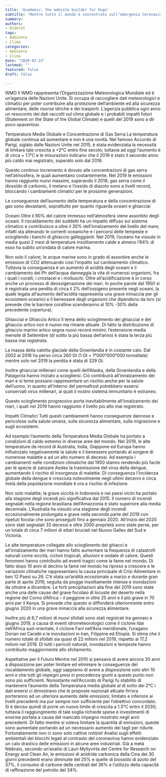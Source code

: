 ```yaml
---
title: 'Academic: the website builder for Hugo'
subtitle: 'Mentre tutto il mondo è concentrato sull’emergenza Coronavirus una pubblicazione del WMO ha attirato l’attenzione di Diderot'
summary: 
authors:
- Diderot
tags:
- Ambiente
- Clima
categories:
- Ambiente
- Clima
date: "2020-03-23"
lastmod: ""
featured: false
draft: false

---
```



WMO
Il WMO rappresenta l’Organizzazione Meteorologica Mondiale ed è un’agenzia delle Nazioni Unite.
Si occupa di raccogliere dati meteorologici e climatici per poter contribuire alla protezione dell’ambiente ed alla sicurezza alimentare, delle risorse idriche e dei trasporti.
L’agenzia pubblica ogni anno un resoconto dei dati raccolti sul clima globale e i probabili impatti futuri (Statement on the State of the Global Climate) e quelli del 2019 sono a dir poco spaventosi.


Temperatura Media Globale e Concentrazione di Gas Serra
La temperatura globale continua ad aumentare e non è una novità. Nel famoso Accordo di Parigi, siglato dalle Nazioni Unite nel 2015, è stata evidenziata la necessità di limitare tale crescita a +2°C entro fine secolo; tuttavia ad oggi l’aumento è di circa + 1.1°C e le misurazioni indicano che il 2019 è stato il secondo anno più caldo mai registrato, superato solo dal 2016.

Questo continuo incremento è dovuto alle concentrazioni di gas serra nell’atmosfera, le quali aumentano costantemente.
Nel 2019 le emissioni hanno raggiunto nuovi massimi, superando il 2018; gas serra come il diossido di carbonio, il metano e l’ossido di diazoto sono a livelli record, bloccando i cambiamenti climatici per le prossime generazioni.

Le conseguenze dell’aumento della temperatura e della concentrazione di gas sono devastanti, soprattutto per quanto riguarda oceani e ghiacciai


Oceani
Oltre il 90% del calore immesso nell’atmosfera viene assorbito degli oceani.
Il riscaldamento dei suddetti ha un impatto diffuso sul sistema climatico e contribuisce a oltre il 30% dell’innalzamento del livello del mare; infatti sta alterando le correnti oceaniche e i percorsi delle tempeste e sciogliendo i banchi di ghiaccio galleggianti.
Nel 2019, l’oceano ha vissuto in media quasi 2 mesi di temperature insolitamente calde e almeno l’84% di esso ha subito un’ondata di calore marina.

Non solo il calore; le acque marine sono in grado di assorbire anche le emissioni di CO2 attenuando così l’impatto sul cambiamento climatico. Tuttavia la conseguenza è un aumento di acidità degli oceani e il cambiamento del Ph dell’acqua danneggia la vita di numerosi organismi, fra i quali i coralli, i crostacei e i molluschi.
Oltre all’acidificazione è in corso anche un processo di deossigenazione dei mari. In poche parole dal 1950 si è registrata una perdita di circa il 2% dell’ossigeno presente negli oceani, la quale legata all’aumento dell’acidità rappresenta una grave minaccia per gli ecosistemi oceanici e il benessere degli organismi che dipendono da loro (si prevede che le barriere coralline scenderanno al 10% -30% della precedente copertura).




Ghiacciai e Ghiaccio Artico
Il tema dello scioglimento dei ghiacciai e del ghiaccio artico non è nuovo ma rimane attuale.
Di fatto la distribuzione di ghiaccio marino artico segna nuovi record minimi; l’estensione media mensile di Settembre (di solito la più bassa dell’anno) è stata la terza più bassa mai registrata.

La massa della calotta glaciale della Groenlandia è in costante calo. Dal 2002 al 2016 ha perso circa 260 Gt (1 Gt = 1°000°000°000 tonnellate) mentre solo nel 2019 la perdita è stata di 329 Gt.

Inoltre ghiacciai millenari come quelli dell’Alaska, della Groenlandia e della Patagonia hanno iniziato a sciogliersi. Ciò contribuirà all’innalzamento dei mari e si teme possano rappresentare un rischio anche per la salute dell’uomo, in quanto all’interno del permafrost potrebbero essersi conservati virus millenari, ai quali il nostro sistema immunitario è estraneo.

Questo scioglimento progressivo porta inevitabilmente all’innalzamento dei mari, i quali nel 2019 hanno raggiunto il livello più alto mai registrato.



Impatti Climatici
Tutti questi cambiamenti hanno conseguenze dannose e pericolose sulla salute umana, sulla sicurezza alimentare, sulla migrazione e sugli ecosistemi.

Ad esempio l’aumento della Temperatura Media Globale ha portato a condizioni di caldo estremo in diverse aree del mondo.
Nel 2019, le alte temperature da record di Australia, India, Giappone ed Europa hanno influenzato negativamente la salute e il benessere portando al sorgere di numerose malattie e ad un alto numero di decessi. Ad esempio i cambiamenti nelle condizioni climatiche dal 1950 stanno rendendo più facile per le specie di zanzare Aedes la trasmissione del virus della dengue, aumentando il rischio di insorgenza di malattie. Di conseguenza l’incidenza globale della dengue è cresciuta notevolmente negli ultimi decenni e circa metà della popolazione mondiale è ora a rischio di infezione.

Non solo malattie; la grave siccità in Indonesia e nei paesi vicini ha portato alla stagione degli incendi più significativa dal 2015. Il numero di incendi segnalati nella regione brasiliana dell’Amazzonia è stato superiore alla media decennale.
L’Australia ha vissuto una stagione degli incendi eccezionalmente prolungata e grave nella seconda parte del 2019 con ripetuti focolai che sono proseguiti fino a gennaio 2020. All’inizio del 2020 sono stati segnalati 33 decessi e oltre 2000 proprietà sono state perse, per un totale di circa 7 milioni di ettari bruciati nel Nuovo Galles del Sud e Victoria.

Le alte temperature collegate allo scioglimento dei ghiacci e all’innalzamento dei mari hanno fatto aumentare la frequenza di catastrofi naturali come  siccità, cicloni tropicali, alluvioni e ondate di calore.
Questi fenomeni hanno contribuito ad eventi tragici come la fame nel mondo. Di fatto dopo 10 anni di declino la fame nel mondo ha ripreso a crescere e le variazioni climatiche rappresentano la causa principale di Crisi Alimentare in ben 12 Paesi su 26.
C’è stata un’aridità eccezionale a marzo e durante gran parte di aprile 2019, seguita da piogge insolitamente intense e inondazioni da ottobre a dicembre. Le forti precipitazioni alla fine del 2019 sono state anche una delle cause del grave focolaio di locuste del deserto nella regione del Corno d’Africa – il peggiore in oltre 25 anni e il più grave in 70 anni per il Kenya. Si prevede che questo si diffonderà ulteriormente entro giugno 2020 in una grave minaccia alla sicurezza alimentare.


Inoltre più di 6,7 milioni di nuovi sfollati sono stati registrati tra gennaio e giugno 2019, a causa di eventi idrometeorologici come il ciclone Idai nell’Africa sud-orientale, il ciclone Fani nell’Asia meridionale, l’uragano Dorian nei Caraibi e le inondazioni in Iran, Filippine ed Etiopia.
Si stima che il numero totale di sfollati sia quasi di 22 milioni nel 2019, rispetto ai 17,2 milioni nel 2018. Di tutti i pericoli naturali, inondazioni e tempeste hanno contribuito maggiormente allo sfollamento.


Aspettative per il Futuro
Mentre nel 2010 si pensava di avere ancora 30 anni a disposizione per poter limitare ed eliminare le conseguenze del riscaldamento globale, oggi sappiamo di avere a disposizione solo altri 10 anni e che tutti gli impegni presi in precedenza giunti a questo punto non sono più sufficienti.
Nonostante nell’Accordo di Parigi fu stabilito di mantenere l’aumento della Temperatura media globale al di sotto dei 2°C i dati emersi ci dimostrano che le proposte nazionali attuate fin’ora porteranno ad un ulteriore aumento delle emissioni; limitato e inferiore ai livelli precedenti ma pur sempre non sufficiente per l’obiettivo concordato. Si è deciso quindi di porre un nuovo limite di crescita a 1.5°C entro il 2030; tuttavia il raggiungimento di tale soglia richiede spese e investimenti di enorme portata a causa del mancato impegno mostrato negli anni precedenti. Di fatto mentre si voleva limitare la quantità di emissioni, queste sono aumentate portando ad un necessario aumento dei tagli per ridurle.
Fortunatamente non ci sono solo cattive notizie! Analisi sugli effetti ambientali dei blocchi legati al contrasto del coronavirus hanno evidenziato un calo drastico delle emissioni in alcune aree industriali. Già a metà febbraio, secondo un’analisi di Lauri Myllyvirta del Centre for Research on Energy and Clean Air, le emissioni di anidride carbonica della Cina dei 30 giorni precedenti erano diminuite del 25% e quelle di biossido di azoto del 37%, il consumo di carbone delle centrali del 36% e l’utilizzo della capacità di raffinazione del petrolio del 34%.
